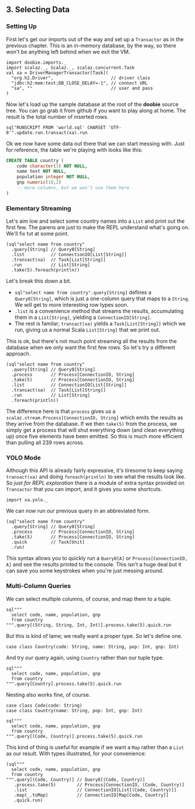 ## 3. Selecting Data


### Setting Up

First let's get our imports out of the way and set up a `Transactor` as in the previous chapter. This is an in-memory database, by the way, so there won't be anything left behind when we exit the VM.

```tut:silent
import doobie.imports._
import scalaz._, Scalaz._, scalaz.concurrent.Task
val xa = DriverManagerTransactor[Task](
  "org.h2.Driver",                      // driver class
  "jdbc:h2:mem:test;DB_CLOSE_DELAY=-1", // connect URL
  "sa", ""                              // user and pass
)
```

Now let's load up the sample database at the root of the **doobie** source tree. You can go grab it from github if you want to play along at home. The result is the total number of inserted rows.

```tut
sql"RUNSCRIPT FROM 'world.sql' CHARSET 'UTF-8'".update.run.transact(xa).run
```

Ok we now have some data out there that we can start messing with. Just for reference, the table we're playing with looks like this:

```sql
CREATE TABLE country (
    code character(3) NOT NULL,
    name text NOT NULL,
    population integer NOT NULL,
    gnp numeric(10,2)
    -- more columns, but we won't use them here
)
```

### Elementary Streaming

Let's aim low and select some country names into a `List` and print out the first few. The parens are just to make the REPL understand what's going on. We'll fix tut at some point.

```tut
(sql"select name from country"
  .query[String] // Query0[String]
  .list          // ConnectionIO[List[String]]
  .transact(xa)  // Task[List[String]]
  .run           // List[String]
  .take(5).foreach(println))
```

Let's break this down a bit.

- `sql"select name from country".query[String]` defines a `Query0[String]`, which is just a one-column query that maps to a `String`. We will get to more interesting row types soon.
- `.list` is a convenience method that streams the results, accumulating them in a `List[String]`, yielding a `ConnectionIO[String]`.
- The rest is familar; `transact(xa)` yields a `Task[List[String]]` which we run, giving us a normal Scala `List[String]` that we print out.

This is ok, but there's not much point streaming all the results from the database when we only want the first few rows. So let's try a different approach.

```tut
(sql"select name from country"
  .query[String] // Query0[String]
  .process       // Process[ConnectionIO, String]
  .take(5)       // Process[ConnectionIO, String]
  .list          // ConnectionIO[List[String]]
  .transact(xa)  // Task[List[String]]
  .run           // List[String]
  .foreach(println))
```

The difference here is that `process` gives us a `scalaz.stream.Process[ConnectionIO, String]` which emits the results as they arrive from the database. If we then `take(5)` from the process, we simply get a process that will shut everything down (and clean everything up) once five elements have been emitted. So this is much more efficient than pulling all 239 rows across. 

### YOLO Mode

Although this API is already fairly expressive, it's tiresome to keep saying `transact(xa)` and doing `foreach(println)` to see what the results look like. So *just for REPL exploration* there is a module of extra syntax provided on `Transactor` that you can import, and it gives you some shortcuts.

```tut:silent
import xa.yolo._
```

We can now run our previous query in an abbreviated form.

```tut
(sql"select name from country"
  .query[String] // Query0[String]
  .process       // Process[ConnectionIO, String]
  .take(5)       // Process[ConnectionIO, String]
  .quick         // Task[Unit]
  .run)
```

This syntax allows you to quickly run a `Query0[A]` or `Process[ConnectionIO, A]` and see the results printed to the console. This isn't a huge deal but it can save you some keystrokes when you're just messing around.

### Multi-Column Queries

We can select multiple columns, of course, and map them to a tuple.

```tut
sql"""
  select code, name, population, gnp 
  from country
""".query[(String, String, Int, Int)].process.take(5).quick.run
```

But this is kind of lame; we really want a proper type. So let's define one.

```tut:silent
case class Country(code: String, name: String, pop: Int, gnp: Int)
```

And try our query again, using `Country` rather than our tuple type.

```tut
sql"""
  select code, name, population, gnp 
  from country
""".query[Country].process.take(5).quick.run
```

Nesting also works fine, of course.

```tut:silent
case class Code(code: String)
case class Country(name: String, pop: Int, gnp: Int)
```

```tut
sql"""
  select code, name, population, gnp 
  from country
""".query[(Code, Country)].process.take(5).quick.run
```

This kind of thing is useful for example if we want a `Map` rather than a `List` as our result. With types illustrated, for your convenience:

```tut
(sql"""
  select code, name, population, gnp 
  from country
""".query[(Code, Country)] // Query0[(Code, Country)]
   .process.take(5)        // Process[ConnectionIO, (Code, Country)]
   .list                   // ConnectionIO[List[(Code, Country)]]
   .map(_.toMap)           // ConnectionIO[Map[Code, Country]]
   .quick.run)
```

